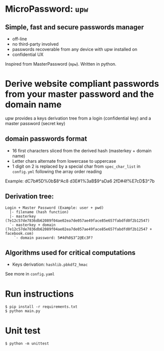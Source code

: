 # MicroPassword: `upw`

## Simple, fast and secure passwords manager

- off-line
- no third-party involved
- passwords recoverable from any device with upw installed on
- confidential UX

Inspired from MasterPassword (`mpw`). Written in python.

# Derive website compliant passwords from your master password and the domain name

upw provides a keys derivation tree from a login (confidential key) and a master password (secret key)

## domain passwords format

- 16 first characters sliced from the derived hash (masterkey + domain name)
- Letter chars alternate from lowercase to uppercase
- 1 digit on 2 is replaced by a special char from `spec_char_list` in `config.yml` following the array order reading

Example:
dC7b#5D%0b$8^Ac8
d3E#1%3aB$9^aDa6
2fD#4f%E7cD$3^7b

## Derivation tree:

```
Login + Master Password (Example: user + pwd)
  |- filename (hash function)
  |- masterkey (7e12c57de7836db62089f04ae02ea7de057ae49face85e657fabdfd0f2b12547)
  `- masterkey + domain (7e12c57de7836db62089f04ae02ea7de057ae49face85e657fabdfd0f2b12547 + facebook.com)
    `- domain password: 5#4d%0$3^2@Ec3F?
```

## Algorithms used for critical computations

- Keys derivation: `hashlib.pbkdf2_hmac`

See more in `config.yaml`

# Run instructions

```
$ pip install -r requirements.txt
$ python main.py
```

# Unit test

```
$ python -m unittest
```

